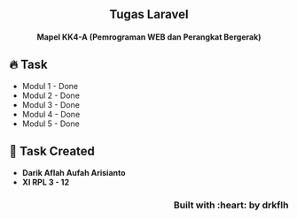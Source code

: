 

<h2 align="center"> Tugas Laravel </h2>
<h4 align="center"> Mapel KK4-A (Pemrograman WEB dan Perangkat Bergerak) <h4>

## :fire: Task

- Modul 1 - Done
- Modul 2 - Done
- Modul 3 - Done
- Modul 4 - Done
- Modul 5 - Done
## :man: Task Created

- **Darik Aflah Aufah Arisianto**
- **XI RPL 3 - 12**

<h3 align="right">Built with :heart: by drkflh</h3>